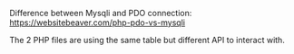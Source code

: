 Difference between Mysqli and PDO connection:
https://websitebeaver.com/php-pdo-vs-mysqli

The 2 PHP files are using the same table but different API to interact with.